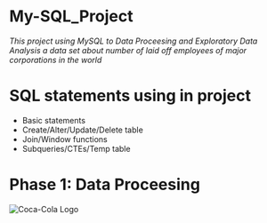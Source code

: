 # **My-SQL_Project**

*This project using MySQL to Data Proceesing and Exploratory Data Analysis a data set about number of laid off employees of major corporations in the world*

# **SQL statements using in project**
- Basic statements
- Create/Alter/Update/Delete table
- Join/Window functions
- Subqueries/CTEs/Temp table

# **Phase 1: Data Proceesing**
![Coca-Cola Logo](https://example.com/coca-cola-logo.png)
